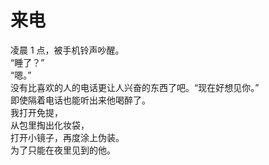 # 来电

凌晨 1 点，被手机铃声吵醒。
\
“睡了？”
\
“嗯。”
\
没有比喜欢的人的电话更让人兴奋的东西了吧。“现在好想见你。”
\
即使隔着电话也能听出来他喝醉了。
\
我打开免提，
\
从包里掏出化妆袋，
\
打开小镜子，再度涂上伪装。
\
为了只能在夜里见到的他。











